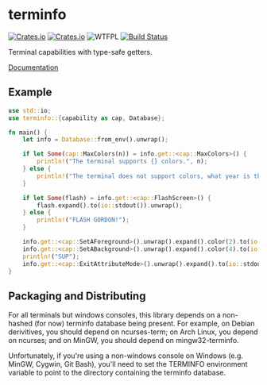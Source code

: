 terminfo
========
[![Crates.io](https://img.shields.io/crates/v/terminfo.svg)](https://crates.io/crates/terminfo) [![Crates.io](https://img.shields.io/crates/d/terminfo.svg)](https://crates.io/crates/terminfo) ![WTFPL](http://img.shields.io/badge/license-WTFPL-blue.svg) [![Build Status](https://github.com/meh/rust-terminfo/actions/workflows/rust.yml/badge.svg)](https://github.com/meh/rust-terminfo/actions/workflows/rust.yml)

Terminal capabilities with type-safe getters.

[Documentation](https://docs.rs/terminfo/latest/terminfo/)

Example
-------

```rust
use std::io;
use terminfo::{capability as cap, Database};

fn main() {
	let info = Database::from_env().unwrap();

	if let Some(cap::MaxColors(n)) = info.get::<cap::MaxColors>() {
		println!("The terminal supports {} colors.", n);
	} else {
		println!("The terminal does not support colors, what year is this?");
	}

	if let Some(flash) = info.get::<cap::FlashScreen>() {
		flash.expand().to(io::stdout()).unwrap();
	} else {
		println!("FLASH GORDON!");
	}

	info.get::<cap::SetAForeground>().unwrap().expand().color(2).to(io::stdout()).unwrap();
	info.get::<cap::SetABackground>().unwrap().expand().color(4).to(io::stdout()).unwrap();
	println!("SUP");
	info.get::<cap::ExitAttributeMode>().unwrap().expand().to(io::stdout()).unwrap();
}
```

Packaging and Distributing
--------------------------
For all terminals but windows consoles, this library depends on a non-hashed
(for now) terminfo database being present. For example, on Debian derivitives,
you should depend on ncurses-term; on Arch Linux, you depend on ncurses; and on
MinGW, you should depend on mingw32-terminfo.

Unfortunately, if you're using a non-windows console on Windows (e.g. MinGW,
Cygwin, Git Bash), you'll need to set the TERMINFO environment variable to
point to the directory containing the terminfo database.
